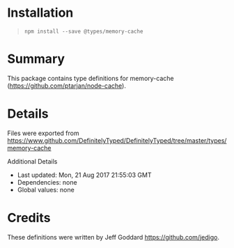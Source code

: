 # Installation
> `npm install --save @types/memory-cache`

# Summary
This package contains type definitions for memory-cache (https://github.com/ptarjan/node-cache).

# Details
Files were exported from https://www.github.com/DefinitelyTyped/DefinitelyTyped/tree/master/types/memory-cache

Additional Details
 * Last updated: Mon, 21 Aug 2017 21:55:03 GMT
 * Dependencies: none
 * Global values: none

# Credits
These definitions were written by Jeff Goddard <https://github.com/jedigo>.
